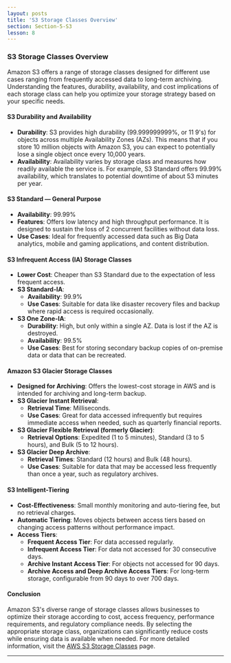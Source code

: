 ```yaml
---
layout: posts
title: 'S3 Storage Classes Overview'
section: Section-5-S3
lesson: 8
---
```


### S3 Storage Classes Overview

Amazon S3 offers a range of storage classes designed for different use cases ranging from frequently accessed data to long-term archiving. Understanding the features, durability, availability, and cost implications of each storage class can help you optimize your storage strategy based on your specific needs.

<!-- pagebreak -->

#### S3 Durability and Availability

- **Durability**: S3 provides high durability (99.999999999%, or 11 9's) for objects across multiple Availability Zones (AZs). This means that if you store 10 million objects with Amazon S3, you can expect to potentially lose a single object once every 10,000 years.
- **Availability**: Availability varies by storage class and measures how readily available the service is. For example, S3 Standard offers 99.99% availability, which translates to potential downtime of about 53 minutes per year.
<!-- pagebreak -->

#### S3 Standard — General Purpose

- **Availability**: 99.99%
- **Features**: Offers low latency and high throughput performance. It is designed to sustain the loss of 2 concurrent facilities without data loss.
- **Use Cases**: Ideal for frequently accessed data such as Big Data analytics, mobile and gaming applications, and content distribution.
<!-- pagebreak -->

#### S3 Infrequent Access (IA) Storage Classes

- **Lower Cost**: Cheaper than S3 Standard due to the expectation of less frequent access.
- **S3 Standard-IA**:
  - **Availability**: 99.9%
  - **Use Cases**: Suitable for data like disaster recovery files and backup where rapid access is required occasionally.
- **S3 One Zone-IA**:
  - **Durability**: High, but only within a single AZ. Data is lost if the AZ is destroyed.
  - **Availability**: 99.5%
  - **Use Cases**: Best for storing secondary backup copies of on-premise data or data that can be recreated.
  <!-- pagebreak -->

#### Amazon S3 Glacier Storage Classes

- **Designed for Archiving**: Offers the lowest-cost storage in AWS and is intended for archiving and long-term backup.
- **S3 Glacier Instant Retrieval**:
  - **Retrieval Time**: Milliseconds.
  - **Use Cases**: Great for data accessed infrequently but requires immediate access when needed, such as quarterly financial reports.
- **S3 Glacier Flexible Retrieval (formerly Glacier)**:
  - **Retrieval Options**: Expedited (1 to 5 minutes), Standard (3 to 5 hours), and Bulk (5 to 12 hours).
- **S3 Glacier Deep Archive**:
  - **Retrieval Times**: Standard (12 hours) and Bulk (48 hours).
  - **Use Cases**: Suitable for data that may be accessed less frequently than once a year, such as regulatory archives.
  <!-- pagebreak -->

#### S3 Intelligent-Tiering

- **Cost-Effectiveness**: Small monthly monitoring and auto-tiering fee, but no retrieval charges.
- **Automatic Tiering**: Moves objects between access tiers based on changing access patterns without performance impact.
- **Access Tiers**:
  - **Frequent Access Tier**: For data accessed regularly.
  - **Infrequent Access Tier**: For data not accessed for 30 consecutive days.
  - **Archive Instant Access Tier**: For objects not accessed for 90 days.
  - **Archive Access and Deep Archive Access Tiers**: For long-term storage, configurable from 90 days to over 700 days.
  <!-- pagebreak -->

#### Conclusion

Amazon S3's diverse range of storage classes allows businesses to optimize their storage according to cost, access frequency, performance requirements, and regulatory compliance needs. By selecting the appropriate storage class, organizations can significantly reduce costs while ensuring data is available when needed. For more detailed information, visit the [AWS S3 Storage Classes](https://aws.amazon.com/s3/storage-classes/) page.

---
